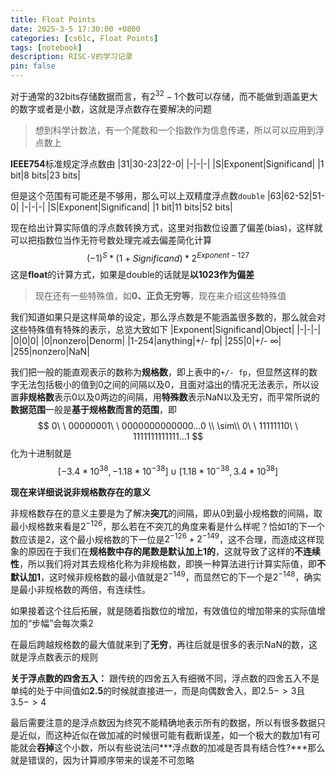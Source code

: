 ```yaml
---
title: Float Points
date: 2025-3-5 17:30:00 +0800
categories: [cs61c, Float Points]
tags: [notebook]
description: RISC-V的学习记录
pin: false
---
```


对于通常的32bits存储数据而言，有$2^{32}-1$个数可以存储，而不能做到涵盖更大的数字或者是小数，这就是浮点数存在要解决的问题

> 想到科学计数法，有一个尾数和一个指数作为信息传递，所以可以应用到浮点数上

**IEEE754**标准规定浮点数由
|31|30-23|22-0|
|-|-|-|
|S|Exponent|Significand|
|1 bit|8 bits|23 bits|

但是这个范围有可能还是不够用，那么可以上双精度浮点数`double`
|63|62-52|51-0|
|-|-|-|
|S|Exponent|Significand|
|1 bit|11 bits|52 bits|

现在给出计算实际值的浮点数转换方式，这里对指数位设置了偏差(bias)，这样就可以把指数位当作无符号数处理完减去偏差简化计算
$$
(-1)^S * (1 + Significand) * 2^{Exponent-127}
$$
这是**float**的计算方式，如果是double的话就是**以1023作为偏差**

> 现在还有一些特殊值，如**0、正负无穷等**，现在来介绍这些特殊值

我们知道如果只是这样简单的设定，那么浮点数是不能涵盖很多数的，那么就会对这些特殊值有特殊的表示，总览大致如下
|Exponent|Significand|Object|
|-|-|-|
|0|0|0|
|0|nonzero|Denorm|
|1-254|anything|+/- fp|
|255|0|+/- $\infty$|
|255|nonzero|NaN|

我们把一般的能直观表示的数称为**规格数**，即上表中的`+/- fp`，但显然这样的数字无法包括极小的值到0之间的间隔以及0，且面对溢出的情况无法表示，所以设置**非规格数**表示0以及0两边的间隔，用**特殊数**表示NaN以及无穷，而平常所说的**数据范围**一般是**基于规格数而言的范围**，即
$$
0\ \ 00000001\ \ 0000000000000...0 \\
\sim\\
0\ \ 11111110\ \ 1111111111111...1
$$
化为十进制就是
$$
[-3.4*10^{38}, -1.18*10^{-38}]∪[1.18*10^{-38}, 3.4*10^{38}]
$$

**现在来详细说说非规格数存在的意义**

非规格数存在的意义主要是为了解决**突兀**的间隔，即从0到最小规格数的间隔，取最小规格数来看是$2^{-126}$，那么若在不突兀的角度来看是什么样呢？恰如1的下一个数应该是2，这个最小规格数的下一位是$2^{-126}+2^{-149}$，这不合理，而造成这样现象的原因在于我们在**规格数中存的尾数是默认加上1的**，这就导致了这样的**不连续性**，所以我们将对其去规格化称为非规格数，即换一种算法进行计算实际值，即**不默认加1**，这时候非规格数的最小值就是$2^{-149}$，而显然它的下一个是$2^{-148}$，确实是最小非规格数的两倍，有连续性。

如果接着这个往后拓展，就是随着指数位的增加，有效值位的增加带来的实际值增加的“步幅”会每次乘2

在最后跨越规格数的最大值就来到了**无穷**，再往后就是很多的表示NaN的数，这就是浮点数表示的规则

**关于浮点数的四舍五入：**
跟传统的四舍五入有细微不同，浮点数的四舍五入不是单纯的处于中间值如**2.5**的时候就直接进一，而是向偶数舍入，即$2.5->3$且$3.5->4$

最后需要注意的是浮点数因为终究不能精确地表示所有的数据，所以有很多数据只是近似，而这种近似在做加减的时候很可能有截断误差，如一个极大的数加1有可能就会**吞掉**这个小数，所以有些说法问***浮点数的加减是否具有结合性?***那么就是错误的，因为计算顺序带来的误差不可忽略
